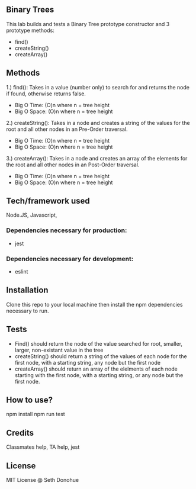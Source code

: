 <!-- TODO: Include the Big O complexity (time and space) for all the implemented methods.. -->
<!-- in your README, write documentation for your data structures
your documentation should includes code block usage examples
provide instructions for:
installing and using your data structure
accessing each method
running your tests -->
## Binary Trees
This lab builds and tests a Binary Tree prototype constructor and 3 prototype methods:
- find()
- createString()
- createArray()

## Methods

1.) find(): Takes in a value (number only) to search for and returns the node if found, otherwise returns false.
  - Big O Time: (O)n where n = tree height
  - Big O Space: (O)n where n = tree height

2.) createString(): Takes in a node and creates a string of the values for the root and all other nodes in an Pre-Order traversal.
  - Big O Time: (O)n where n = tree height
  - Big O Space: (O)n where n = tree height

3.) createArray(): Takes in a node and creates an array of the elements for the root and all other nodes in an Post-Order traversal.
  - Big O Time: (O)n where n = tree height
  - Big O Space: (O)n where n = tree height


## Tech/framework used
Node.JS, Javascript, 
### Dependencies necessary for production: 
- jest
### Dependencies necessary for development: 
- eslint


## Installation
Clone this repo to your local machine then install the npm dependencies necessary to run.

## Tests
- Find() should return the node of the value searched for root, smaller, larger, non-existant value in the tree
- createString() should return a string of the values of each node for the first node, with a starting string, any node but the first node
- createArray() should return an array of the elelments of each node starting with the first node, with a starting string, or any node but the first node.

## How to use?
npm install
npm run test


## Credits
Classmates help, TA help, jest

## License
MIT License @ Seth Donohue